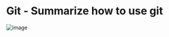 # Git - Summarize how to use git
![image](https://user-images.githubusercontent.com/125323182/218610642-9f848ab8-bf87-408c-be51-9ced0ecfa350.png)

